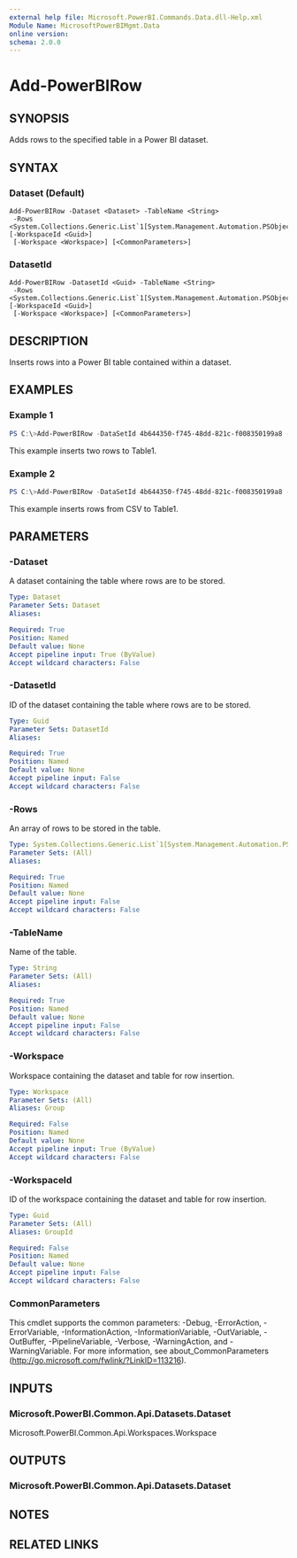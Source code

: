 ```yaml
---
external help file: Microsoft.PowerBI.Commands.Data.dll-Help.xml
Module Name: MicrosoftPowerBIMgmt.Data
online version:
schema: 2.0.0
---
```


# Add-PowerBIRow

## SYNOPSIS
Adds rows to the specified table in a Power BI dataset.

## SYNTAX

### Dataset (Default)
```
Add-PowerBIRow -Dataset <Dataset> -TableName <String>
 -Rows <System.Collections.Generic.List`1[System.Management.Automation.PSObject]> [-WorkspaceId <Guid>]
 [-Workspace <Workspace>] [<CommonParameters>]
```

### DatasetId
```
Add-PowerBIRow -DatasetId <Guid> -TableName <String>
 -Rows <System.Collections.Generic.List`1[System.Management.Automation.PSObject]> [-WorkspaceId <Guid>]
 [-Workspace <Workspace>] [<CommonParameters>]
```

## DESCRIPTION
Inserts rows into a Power BI table contained within a dataset.

## EXAMPLES

### Example 1
```powershell
PS C:\>Add-PowerBIRow -DataSetId 4b644350-f745-48dd-821c-f008350199a8 -TableName Table1 -Rows @{"Column1"="Value1";"Column2"="Value2"},@{"Column1"="Value1";"Column2"="Value2"}
```

This example inserts two rows to Table1.

### Example 2
```powershell
PS C:\>Add-PowerBIRow -DataSetId 4b644350-f745-48dd-821c-f008350199a8 -TableName Table1 -Rows (Import-Csv -Path ".\data.csv")
```

This example inserts rows from CSV to Table1.

## PARAMETERS

### -Dataset
A dataset containing the table where rows are to be stored.

```yaml
Type: Dataset
Parameter Sets: Dataset
Aliases:

Required: True
Position: Named
Default value: None
Accept pipeline input: True (ByValue)
Accept wildcard characters: False
```

### -DatasetId
ID of the dataset containing the table where rows are to be stored.

```yaml
Type: Guid
Parameter Sets: DatasetId
Aliases:

Required: True
Position: Named
Default value: None
Accept pipeline input: False
Accept wildcard characters: False
```

### -Rows
An array of rows to be stored in the table.

```yaml
Type: System.Collections.Generic.List`1[System.Management.Automation.PSObject]
Parameter Sets: (All)
Aliases:

Required: True
Position: Named
Default value: None
Accept pipeline input: False
Accept wildcard characters: False
```

### -TableName
Name of the table.

```yaml
Type: String
Parameter Sets: (All)
Aliases:

Required: True
Position: Named
Default value: None
Accept pipeline input: False
Accept wildcard characters: False
```

### -Workspace
Workspace containing the dataset and table for row insertion.

```yaml
Type: Workspace
Parameter Sets: (All)
Aliases: Group

Required: False
Position: Named
Default value: None
Accept pipeline input: True (ByValue)
Accept wildcard characters: False
```

### -WorkspaceId
ID of the workspace containing the dataset and table for row insertion.

```yaml
Type: Guid
Parameter Sets: (All)
Aliases: GroupId

Required: False
Position: Named
Default value: None
Accept pipeline input: False
Accept wildcard characters: False
```

### CommonParameters
This cmdlet supports the common parameters: -Debug, -ErrorAction, -ErrorVariable, -InformationAction, -InformationVariable, -OutVariable, -OutBuffer, -PipelineVariable, -Verbose, -WarningAction, and -WarningVariable. For more information, see about_CommonParameters (http://go.microsoft.com/fwlink/?LinkID=113216).

## INPUTS

### Microsoft.PowerBI.Common.Api.Datasets.Dataset
Microsoft.PowerBI.Common.Api.Workspaces.Workspace

## OUTPUTS

### Microsoft.PowerBI.Common.Api.Datasets.Dataset

## NOTES

## RELATED LINKS
